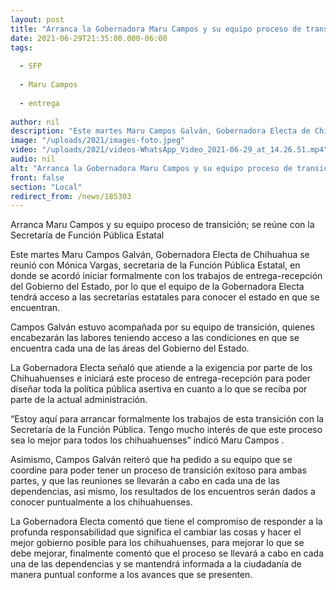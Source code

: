 ```yaml
---
layout: post
title: "Arranca la Gobernadora Maru Campos y su equipo proceso de transición"
date: 2021-06-29T21:35:00.000-06:00
tags:
  
  - SFP
  
  - Maru Campos
  
  - entrega
  
author: nil
description: "Este martes Maru Campos Galván, Gobernadora Electa de Chihuahua se reunió con Mónica Vargas, secretaria de la Función Pública Estatal, en donde se acordó iniciar formalmente con los trabajos de entrega-recepción."
image: "/uploads/2021/images-foto.jpeg"
video: "/uploads/2021/videos-WhatsApp_Video_2021-06-29_at_14.26.51.mp4"
audio: nil
alt: "Arranca la Gobernadora Maru Campos y su equipo proceso de transición"
front: false
section: "Local"
redirect_from: /news/185303
---
```


Arranca Maru Campos y su equipo proceso de transición; se reúne con la Secretaría de Función Pública Estatal

Este martes Maru Campos Galván, Gobernadora Electa de Chihuahua se reunió con Mónica Vargas, secretaria de la Función Pública Estatal, en donde se acordó iniciar formalmente con los trabajos de entrega-recepción del Gobierno del Estado, por lo que el equipo de la Gobernadora Electa tendrá acceso a las secretarías estatales para conocer el estado en que se encuentran.

Campos Galván estuvo acompañada por su equipo de transición, quienes encabezarán las labores teniendo acceso a las condiciones en que se encuentra cada una de las áreas del Gobierno del Estado.

La Gobernadora Electa señaló que atiende a la exigencia por parte de los Chihuahuenses e iniciará este proceso de entrega-recepción para poder diseñar toda la política pública asertiva en cuanto a lo que se reciba por parte de la actual administración.

“Estoy aquí para arrancar formalmente los trabajos de esta transición con la Secretaría de la Función Pública. Tengo mucho interés de que este proceso sea lo mejor para todos los chihuahuenses” indicó Maru Campos . 

Asimismo, Campos Galván reiteró que ha pedido a su equipo que se coordine para poder tener un proceso de transición exitoso para ambas partes, y que las reuniones se llevarán a cabo en cada una de las dependencias, así mismo, los resultados de los encuentros serán dados a conocer puntualmente a los chihuahuenses.

La Gobernadora Electa comentó que tiene el compromiso de responder a la profunda responsabilidad que significa el cambiar las cosas y hacer el mejor gobierno posible para los chihuahuenses, para mejorar lo que se debe mejorar, finalmente comentó  que el proceso se llevará a cabo en cada una de las dependencias y se mantendrá informada a la ciudadanía de manera puntual conforme a los avances que se presenten.